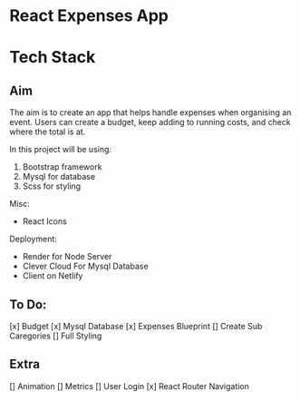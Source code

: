# React Expenses App

# Tech Stack

Aim
---

The aim is to create an app that helps handle expenses when organising an event. Users can create a budget, keep adding to running costs,
and check where the total is at.


In this project will be using:
1) Bootstrap framework
2) Mysql for database
3) Scss for styling

Misc:
* React Icons

Deployment:
* Render for Node Server
* Clever Cloud For Mysql Database
* Client on Netlify

## To Do:

[x] Budget
[x] Mysql Database
[x] Expenses Blueprint
[] Create Sub Caregories
[] Full Styling

## Extra

[] Animation
[] Metrics
[] User Login
[x] React Router Navigation 